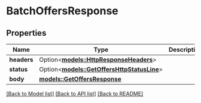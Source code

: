 # BatchOffersResponse

## Properties

Name | Type | Description | Notes
------------ | ------------- | ------------- | -------------
**headers** | Option<[**models::HttpResponseHeaders**](HttpResponseHeaders.md)> |  | [optional]
**status** | Option<[**models::GetOffersHttpStatusLine**](GetOffersHttpStatusLine.md)> |  | [optional]
**body** | [**models::GetOffersResponse**](GetOffersResponse.md) |  | 

[[Back to Model list]](../README.md#documentation-for-models) [[Back to API list]](../README.md#documentation-for-api-endpoints) [[Back to README]](../README.md)


